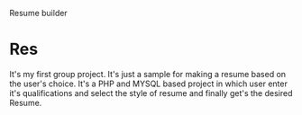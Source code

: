 Resume builder
# Res
It's my first group project. 
It's just a sample for making a resume based on the user's choice. 
It's a PHP and MYSQL based project in which user enter it's qualifications and select the style of resume and finally get's the desired Resume. 
